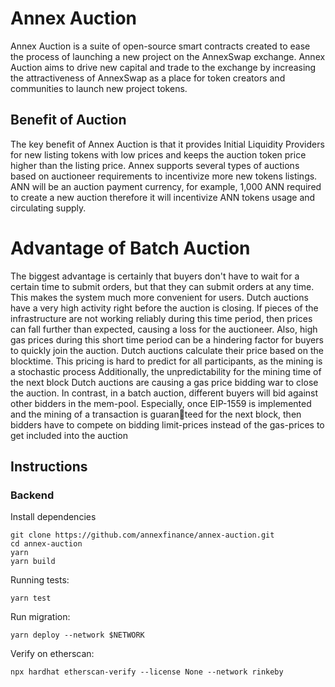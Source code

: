 # Annex Auction

Annex Auction is a suite of open-source smart contracts created to ease the process of launching a new project on the AnnexSwap exchange. 
Annex Auction aims to drive new capital and trade to the exchange by increasing the attractiveness of AnnexSwap as a place for token creators and communities to launch new project tokens.


## Benefit of Auction

The key benefit of Annex Auction is that it provides Initial Liquidity 
Providers for new listing tokens with low prices and keeps the auction token price higher than the listing price.
Annex supports several types of auctions based on auctioneer requirements to incentivize more new tokens listings.
ANN will be an auction payment currency, for example, 1,000 ANN required to create a new auction therefore it will incentivize ANN tokens usage and circulating supply.



# Advantage of Batch Auction

The biggest advantage is certainly that buyers don't have to wait for a certain time to submit orders, but that they can submit orders at any time. This makes the system much more convenient for users.
Dutch auctions have a very high activity right before the auction is closing. If pieces of the infrastructure are not working reliably during this time period, then prices can fall further than expected, causing a loss for the auctioneer. Also, high gas prices during this short time period can be a hindering factor for buyers to quickly join the auction.
Dutch auctions calculate their price based on the blocktime. This pricing is hard to predict for all participants, as the mining is a stochastic process Additionally, the unpredictability for the mining time of the next block Dutch auctions are causing a gas price bidding war to close the auction. In contrast, in a batch auction, different buyers will bid against other bidders in the mem-pool. 
Especially, once EIP-1559 is implemented and the mining of a transaction is guaranteed for the next block, then bidders have to compete on bidding limit-prices instead 
of the gas-prices to get included into the auction

## Instructions

### Backend

Install dependencies

```
git clone https://github.com/annexfinance/annex-auction.git
cd annex-auction
yarn
yarn build
```

Running tests:

```
yarn test
```

Run migration:

```
yarn deploy --network $NETWORK
```

Verify on etherscan:

```
npx hardhat etherscan-verify --license None --network rinkeby
```